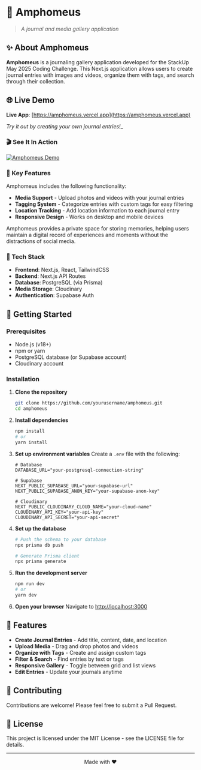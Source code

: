 # 📔 Amphomeus
> *A journal and media gallery application*

## ✨ About Amphomeus

**Amphomeus** is a journaling gallery application developed for the StackUp May 2025 Coding Challenge. This Next.js application allows users to create journal entries with images and videos, organize them with tags, and search through their collection.

## 🌐 Live Demo

**Live App**: [https://amphomeus.vercel.app](https://amphomeus.vercel.app)

*Try it out by creating your own journal entries!*_

### 🎬 See It In Action

[![Amphomeus Demo](https://img.youtube.com/vi/PLACEHOLDER/0.jpg)](https://www.youtube.com/watch?v=PLACEHOLDER "Amphomeus Demo")

### 🌟 Key Features

Amphomeus includes the following functionality:

- **Media Support** - Upload photos and videos with your journal entries
- **Tagging System** - Categorize entries with custom tags for easy filtering
- **Location Tracking** - Add location information to each journal entry
- **Responsive Design** - Works on desktop and mobile devices

Amphomeus provides a private space for storing memories, helping users maintain a digital record of experiences and moments without the distractions of social media.

### 🔧 Tech Stack

- **Frontend**: Next.js, React, TailwindCSS
- **Backend**: Next.js API Routes
- **Database**: PostgreSQL (via Prisma)
- **Media Storage**: Cloudinary
- **Authentication**: Supabase Auth

## 🚀 Getting Started

### Prerequisites

- Node.js (v18+)
- npm or yarn
- PostgreSQL database (or Supabase account)
- Cloudinary account

### Installation

1. **Clone the repository**
   ```zsh
   git clone https://github.com/yourusername/amphomeus.git
   cd amphomeus
   ```

2. **Install dependencies**
   ```zsh
   npm install
   # or
   yarn install
   ```

3. **Set up environment variables**
   Create a `.env` file with the following:
   ```
   # Database
   DATABASE_URL="your-postgresql-connection-string"
   
   # Supabase
   NEXT_PUBLIC_SUPABASE_URL="your-supabase-url"
   NEXT_PUBLIC_SUPABASE_ANON_KEY="your-supabase-anon-key"
   
   # Cloudinary
   NEXT_PUBLIC_CLOUDINARY_CLOUD_NAME="your-cloud-name"
   CLOUDINARY_API_KEY="your-api-key"
   CLOUDINARY_API_SECRET="your-api-secret"
   ```

4. **Set up the database**
   ```zsh
   # Push the schema to your database
   npx prisma db push
   
   # Generate Prisma client
   npx prisma generate
   ```

5. **Run the development server**
   ```zsh
   npm run dev
   # or
   yarn dev
   ```

6. **Open your browser**
   Navigate to [http://localhost:3000](http://localhost:3000)

## 📱 Features

- **Create Journal Entries** - Add title, content, date, and location
- **Upload Media** - Drag and drop photos and videos
- **Organize with Tags** - Create and assign custom tags
- **Filter & Search** - Find entries by text or tags
- **Responsive Gallery** - Toggle between grid and list views
- **Edit Entries** - Update your journals anytime

## 🤝 Contributing

Contributions are welcome! Please feel free to submit a Pull Request.

## 📄 License

This project is licensed under the MIT License - see the LICENSE file for details.

---

<p align="center">
  Made with ❤️
</p>
